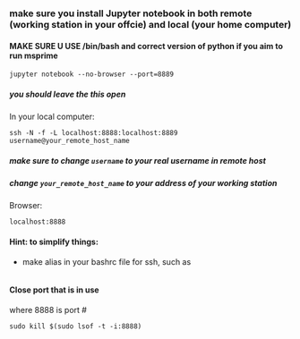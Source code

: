 ### make sure you install Jupyter notebook in both remote (working station in your offcie) and local (your home computer)
#### MAKE SURE U USE /bin/bash and correct version of python if you aim to run msprime
```
jupyter notebook --no-browser --port=8889
```
##### you should leave the this open
In your local computer:
```
ssh -N -f -L localhost:8888:localhost:8889 username@your_remote_host_name
```
##### make sure to change `username` to your real username in remote host
##### change `your_remote_host_name` to your address of your working station
Browser:
```
localhost:8888
```

#### Hint: to simplify things:
* make alias in your bashrc file for ssh, such as 
```alias servernotebook='ssh -N -f -L localhost:8888:localhost:8889 username@your_remote_host_name
```

#### Close port that is in use
where 8888 is port #
```
sudo kill $(sudo lsof -t -i:8888)  
```

